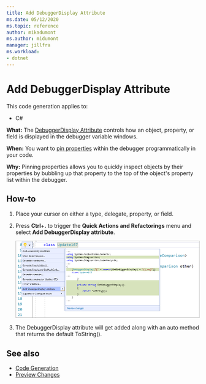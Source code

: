 ```yaml
---
title: Add DebuggerDisplay Attribute
ms.date: 05/12/2020
ms.topic: reference
author: mikadumont
ms.author: midumont
manager: jillfra
ms.workload:
- dotnet
---
```

# Add DebuggerDisplay Attribute

This code generation applies to:

- C#

**What:** The [DebuggerDisplay Attribute](https://docs.microsoft.com/visualstudio/debugger/using-the-debuggerdisplay-attribute) controls how an object, property, or field is displayed in the debugger variable windows.

**When:** You want to [pin properties](https://docs.microsoft.com/visualstudio/debugger/view-data-values-in-data-tips-in-the-code-editor#pin-properties-in-datatips) within the debugger programmatically in your code.

**Why:** Pinning properties allows you to quickly inspect objects by their properties by bubbling up that property to the top of the object's property list within the debugger. 

## How-to

1. Place your cursor on either a type, delegate, property, or field. 

2. Press **Ctrl**+**.** to trigger the **Quick Actions and Refactorings** menu and select **Add DebuggerDisplay attribute**.

    ![Generate Comparison Operators](media/add-debugger-display-attribute.png)

3. The DebuggerDisplay attribute will get added along with an auto method that returns the default ToString(). 

## See also

- [Code Generation](../code-generation-in-visual-studio.md)
- [Preview Changes](../../ide/preview-changes.md)
